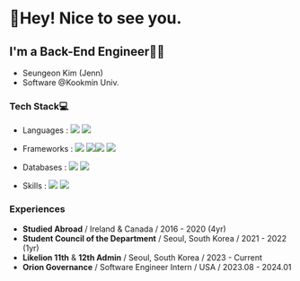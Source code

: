 # 👋Hey! Nice to see you.

## I'm a Back-End Engineer👩‍💻
- Seungeon Kim (Jenn)
- Software @Kookmin Univ.

### Tech Stack💻
- Languages : <img src="https://img.shields.io/badge/java-007396?style=for-the-badge&logo=java&logoColor=white"> <img src="https://img.shields.io/badge/Python-3776AB?style=for-the-badge&logo=python&logoColor=white"/>

- Frameworks : <img src="https://img.shields.io/badge/django-092E20?style=for-the-badge&logo=django&logoColor=white"> <img src="https://img.shields.io/badge/flask-000000?style=for-the-badge&logo=flask&logoColor=white"><img src="https://img.shields.io/badge/node.js-339933?style=for-the-badge&logo=Node.js&logoColor=white"> <img src="https://img.shields.io/badge/express-000000?style=for-the-badge&logo=express&logoColor=white"> 

- Databases : <img src="https://img.shields.io/badge/mysql-4479A1?style=for-the-badge&logo=mysql&logoColor=white"> <img src="https://img.shields.io/badge/mongoDB-47A248?style=for-the-badge&logo=MongoDB&logoColor=white"><br>

- Skills : <img src="https://img.shields.io/badge/amazonaws-232F3E?style=for-the-badge&logo=amazonaws&logoColor=white"> <img src="https://img.shields.io/badge/git-F05032?style=for-the-badge&logo=git&logoColor=white">

### Experiences
- **Studied Abroad** / Ireland & Canada / 2016 - 2020 (4yr)
- **Student Council of the Department** / Seoul, South Korea / 2021 - 2022 (1yr)
- **Likelion 11th** & **12th Admin** / Seoul, South Korea / 2023 - Current
- **Orion Governance** / Software Engineer Intern / USA / 2023.08 - 2024.01
